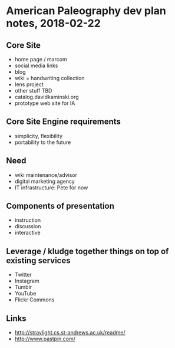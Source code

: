 # American Paleography dev plan notes, 2018-02-22

## Core Site

- home page / marcom
- social media links
- blog
- wiki = handwriting collection
- lens project
- other stuff TBD
- catalog.davidkaminski.org
- prototype web site for IA

## Core Site Engine requirements

- simplicity, flexibility
- portability to the future

## Need

- wiki maintenance/advisor
- digital marketing agency
- IT infrastructure: Pete for now

## Components of presentation

- instruction
- discussion
- interactive

## Leverage / kludge together things on top of existing services

- Twitter
- Instagram
- Tumblr
- YouTube
- Flickr Commons

## Links

- http://straylight.cs.st-andrews.ac.uk/readme/
- http://www.pastpin.com/